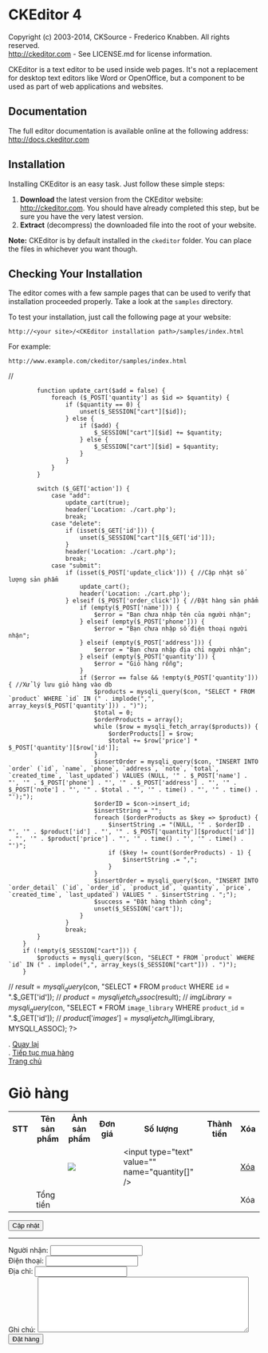 CKEditor 4
==========

Copyright (c) 2003-2014, CKSource - Frederico Knabben. All rights reserved.  
http://ckeditor.com - See LICENSE.md for license information.

CKEditor is a text editor to be used inside web pages. It's not a replacement
for desktop text editors like Word or OpenOffice, but a component to be used as
part of web applications and websites.

## Documentation

The full editor documentation is available online at the following address:
http://docs.ckeditor.com

## Installation

Installing CKEditor is an easy task. Just follow these simple steps:

 1. **Download** the latest version from the CKEditor website:
    http://ckeditor.com. You should have already completed this step, but be
    sure you have the very latest version.
 2. **Extract** (decompress) the downloaded file into the root of your website.

**Note:** CKEditor is by default installed in the `ckeditor` folder. You can
place the files in whichever you want though.

## Checking Your Installation

The editor comes with a few sample pages that can be used to verify that
installation proceeded properly. Take a look at the `samples` directory.

To test your installation, just call the following page at your website:

	http://<your site>/<CKEditor installation path>/samples/index.html

For example:

	http://www.example.com/ckeditor/samples/index.html



//

<?php session_start(); ?>
<!DOCTYPE html>
<!--
To change this license header, choose License Headers in Project Properties.
To change this template file, choose Tools | Templates
and open the template in the editor.
-->
<html>
    <head>
        <title>Giỏ Hàng</title>
        <meta charset="UTF-8">
        <meta name="viewport" content="width=device-width, initial-scale=1.0">
        <link rel="stylesheet" type="text/css" href="css/style.css" >
    </head>
    <body>
        <?php
        include './connect_db.php';
        if (!isset($_SESSION["cart"])) {
            $_SESSION["cart"] = array();
        }
        $error = false;
        $success = false;
        if (isset($_GET['action'])) {

            function update_cart($add = false) {
                foreach ($_POST['quantity'] as $id => $quantity) {
                    if ($quantity == 0) {
                        unset($_SESSION["cart"][$id]);
                    } else {
                        if ($add) {
                            $_SESSION["cart"][$id] += $quantity;
                        } else {
                            $_SESSION["cart"][$id] = $quantity;
                        }
                    }
                }
            }

            switch ($_GET['action']) {
                case "add":
                    update_cart(true);
                    header('Location: ./cart.php');
                    break;
                case "delete":
                    if (isset($_GET['id'])) {
                        unset($_SESSION["cart"][$_GET['id']]);
                    }
                    header('Location: ./cart.php');
                    break;
                case "submit":
                    if (isset($_POST['update_click'])) { //Cập nhật số lượng sản phẩm
                        update_cart();
                        header('Location: ./cart.php');
                    } elseif ($_POST['order_click']) { //Đặt hàng sản phẩm
                        if (empty($_POST['name'])) {
                            $error = "Bạn chưa nhập tên của người nhận";
                        } elseif (empty($_POST['phone'])) {
                            $error = "Bạn chưa nhập số điện thoại người nhận";
                        } elseif (empty($_POST['address'])) {
                            $error = "Bạn chưa nhập địa chỉ người nhận";
                        } elseif (empty($_POST['quantity'])) {
                            $error = "Giỏ hàng rỗng";
                        }
                        if ($error == false && !empty($_POST['quantity'])) { //Xử lý lưu giỏ hàng vào db
                            $products = mysqli_query($con, "SELECT * FROM `product` WHERE `id` IN (" . implode(",", array_keys($_POST['quantity'])) . ")");
                            $total = 0;
                            $orderProducts = array();
                            while ($row = mysqli_fetch_array($products)) {
                                $orderProducts[] = $row;
                                $total += $row['price'] * $_POST['quantity'][$row['id']];
                            }
                            $insertOrder = mysqli_query($con, "INSERT INTO `order` (`id`, `name`, `phone`, `address`, `note`, `total`, `created_time`, `last_updated`) VALUES (NULL, '" . $_POST['name'] . "', '" . $_POST['phone'] . "', '" . $_POST['address'] . "', '" . $_POST['note'] . "', '" . $total . "', '" . time() . "', '" . time() . "');");
                            $orderID = $con->insert_id;
                            $insertString = "";
                            foreach ($orderProducts as $key => $product) {
                                $insertString .= "(NULL, '" . $orderID . "', '" . $product['id'] . "', '" . $_POST['quantity'][$product['id']] . "', '" . $product['price'] . "', '" . time() . "', '" . time() . "')";
                                if ($key != count($orderProducts) - 1) {
                                    $insertString .= ",";
                                }
                            }
                            $insertOrder = mysqli_query($con, "INSERT INTO `order_detail` (`id`, `order_id`, `product_id`, `quantity`, `price`, `created_time`, `last_updated`) VALUES " . $insertString . ";");
                            $success = "Đặt hàng thành công";
                            unset($_SESSION['cart']);
                        }
                    }
                    break;
            }
        }
        if (!empty($_SESSION["cart"])) {
            $products = mysqli_query($con, "SELECT * FROM `product` WHERE `id` IN (" . implode(",", array_keys($_SESSION["cart"])) . ")");
        }
//        $result = mysqli_query($con, "SELECT * FROM `product` WHERE `id` = ".$_GET['id']);
//        $product = mysqli_fetch_assoc($result);
//        $imgLibrary = mysqli_query($con, "SELECT * FROM `image_library` WHERE `product_id` = ".$_GET['id']);
//        $product['images'] = mysqli_fetch_all($imgLibrary, MYSQLI_ASSOC);
        ?>
        <div class="container">
            <?php if (!empty($error)) { ?> 
                <div id="notify-msg">
                    <?= $error ?>. <a href="javascript:history.back()">Quay lại</a>
                </div>
            <?php } elseif (!empty($success)) { ?>
                <div id="notify-msg">
                    <?= $success ?>. <a href="danhsach.php">Tiếp tục mua hàng</a>
                </div>
            <?php } else { ?>
                <a href="danhsach.php">Trang chủ</a>
                <h1>Giỏ hàng</h1>
                <form id="cart-form" action="cart.php?action=submit" method="POST">
                    <table>
                        <tr>
                            <th class="product-number">STT</th>
                            <th class="product-name">Tên sản phẩm</th>
                            <th class="product-img">Ảnh sản phẩm</th>
                            <th class="product-price">Đơn giá</th>
                            <th class="product-quantity">Số lượng</th>
                            <th class="total-money">Thành tiền</th>
                            <th class="product-delete">Xóa</th>
                        </tr>
                        <?php
                        if (!empty($products)) {
                            $total = 0;
                            $num = 1;
                            while ($row = mysqli_fetch_array($products)) {
                                ?>
                                <tr>
                                    <td class="product-number"><?= $num++; ?></td>
                                    <td class="product-name"><?= $row['name'] ?></td>
                                    <td class="product-img"><img src="<?= $row['image'] ?>" /></td>
                                    <td class="product-price"><?= number_format($row['price'], 0, ",", ".") ?></td>
                                    <td class="product-quantity"><input type="text" value="<?= $_SESSION["cart"][$row['id']] ?>" name="quantity[<?= $row['id'] ?>]" /></td>
                                    <td class="total-money"><?= number_format($row['price'] * $_SESSION["cart"][$row['id']], 0, ",", ".") ?></td>
                                    <td class="product-delete"><a href="cart.php?action=delete&id=<?= $row['id'] ?>">Xóa</a></td>
                                </tr>
                                <?php
                                $total += $row['price'] * $_SESSION["cart"][$row['id']];
                                $num++;
                            }
                            ?>
                            <tr id="row-total">
                                <td class="product-number">&nbsp;</td>
                                <td class="product-name">Tổng tiền</td>
                                <td class="product-img">&nbsp;</td>
                                <td class="product-price">&nbsp;</td>
                                <td class="product-quantity">&nbsp;</td>
                                <td class="total-money"><?= number_format($total, 0, ",", ".") ?></td>
                                <td class="product-delete">Xóa</td>
                            </tr>
                            <?php
                        }
                        ?>
                    </table>
                    <div id="form-button">
                        <input type="submit" name="update_click" value="Cập nhật" />
                    </div>
                    <hr>
                    <div><label>Người nhận: </label><input type="text" value="" name="name" /></div>
                    <div><label>Điện thoại: </label><input type="text" value="" name="phone" /></div>
                    <div><label>Địa chỉ: </label><input type="text" value="" name="address" /></div>
                    <div><label>Ghi chú: </label><textarea name="note" cols="50" rows="7" ></textarea></div>
                    <input type="submit" name="order_click" value="Đặt hàng" />
                </form>
            <?php } ?>
        </div>
    </body>
</html>